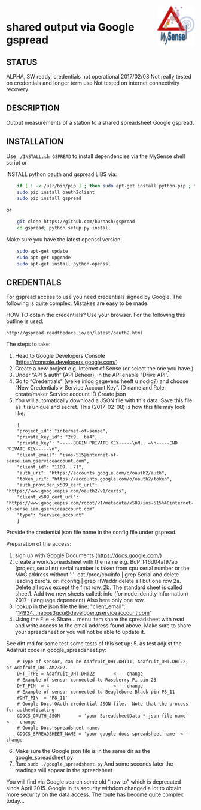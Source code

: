 <img src="images/MySense-logo.png" align=right width=100>

# shared output via Google gspread 
## STATUS
ALPHA, SW ready, credentials not operational 2017/02/08
Not really tested on credentials and longer term use
Not tested on internet connectivity recovery

## DESCRIPTION
Output measurements of a station to a shared spreadsheet Google gspread.

## INSTALLATION
Use `./INSTALL.sh GSPREAD` to install dependencies via the MySense shell script or

INSTALL python oauth and gspread LIBS via:
```bash
    if [ ! -x /usr/bin/pip ] ; then sudo apt-get install python-pip ; fi
    sudo pip install oauth2client
    sudo pip install gspread
```
or
```bash
    git clone https://github.com/burnash/gspread
    cd gspread; python setup.py install
```

Make sure you have the latest openssl version:
```bash
    sudo apt-get update
    sudo apt-get upgrade
    sudo apt-get install python-openssl
```

## CREDENTIALS
For gspread access to use you need credentials signed by Google.
The following is quite complex. Mistakes are easy to be made.

HOW TO obtain the credentials? Use your browser.
For the following this outline is used:
```
http://gspread.readthedocs.io/en/latest/oauth2.html
```

The steps to take:
1. Head to Google Developers Console (https://console.developers.google.com/)
2. Create a new project e.g. Internet of Sense (or select the one you have.)
3. Under “API & auth” (API Beheer), in the API enable “Drive API”.
4. Go to “Credentials” (welke inlog gegevens heeft u nodig?)
    and choose “New Credentials > Service Account Key”.
    ID name and Role: create/maker
    Service account ID
    Create json
5. You will automatically download a JSON file with this data.
    Save this file as it is unique and secret.
    This (2017-02-08) is how this file may look like:

```
    {
    "project_id": "internet-of-sense",
    "private_key_id": "2c9...ba4",
    "private_key": "-----BEGIN PRIVATE KEY-----\nN...=\n-----END PRIVATE KEY-----\n",
    "client_email": "isos-515@internet-of-sense.iam.gserviceaccount.com",
    "client_id": "1109...71",
    "auth_uri": "https://accounts.google.com/o/oauth2/auth",
    "token_uri": "https://accounts.google.com/o/oauth2/token",
    "auth_provider_x509_cert_url": "https://www.googleapis.com/oauth2/v1/certs",
    "client_x509_cert_url": "https://www.googleapis.com/robot/v1/metadata/x509/ios-515%40internet-of-sense.iam.gserviceaccount.com"
    "type": "service_account"
    }
```

Provide the credential json file name in the config file under gspread.

Preparation of the access:
1. sign up with Google Documents (https://docs.google.com/)
2. create a work/spreadsheet with the name e.g. BdP_f46d04af97ab (project_serial nr)
    serial number is taken from cpu serial number or the MAC address without ':':
    cat /proc/cpuinfo | grep Serial and delete leading zero's.
    or: ifconfig | grep HWaddr
    delete all but one row
2a. Delete all rows except the first row.
2b. The standard sheet is called sheet1. Add two new sheets called: 
    info (for node identity information)
    2017-<current month name> (language dependent)
    Also here only one row.
3. lookup in the json file the line:
    "client_email": "14934...habos3qcu@developer.gserviceaccount.com"
4.  Using the File -> Share... menu item share the spreadsheet with
    read and write access to the email address found above.
    Make sure to share your spreadsheet or you will not be able to update it.

See dht.md for some test some tests of this set up:
5. as test adjust the Adafruit code in google_spreadsheet.py:
```
    # Type of sensor, can be Adafruit_DHT.DHT11, Adafruit_DHT.DHT22, or Adafruit_DHT.AM2302.
    DHT_TYPE = Adafruit_DHT.DHT22       <--- change
    # Example of sensor connected to Raspberry Pi pin 23
    DHT_PIN  = 4                        <--- change
    # Example of sensor connected to Beaglebone Black pin P8_11
    #DHT_PIN  = 'P8_11'
    # Google Docs OAuth credential JSON file.  Note that the process for authenticating
    GDOCS_OAUTH_JSON       = 'your SpreadsheetData-*.json file name' <--- change
    # Google Docs spreadsheet name.
    GDOCS_SPREADSHEET_NAME = 'your google docs spreadsheet name' <--- change
```
6. Make sure the Google json file is in the same dir as the google_spreadsheet.py
7. Run: `sudo ./google_spreadsheet.py`
    And some seconds later the readings will appear in the spreadsheet

You will find via Google search some old "how to" which is deprecated sinds April 2015. Google in its security withdom changed a lot to obtain more security on the data access. The route has become quite complex today...
